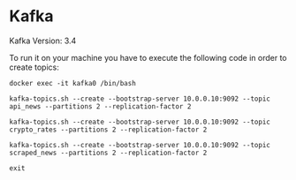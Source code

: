 # Kafka

Kafka Version: 3.4

To run it on your machine you have to execute the following code in order to create topics:


```
docker exec -it kafka0 /bin/bash

kafka-topics.sh --create --bootstrap-server 10.0.0.10:9092 --topic api_news --partitions 2 --replication-factor 2

kafka-topics.sh --create --bootstrap-server 10.0.0.10:9092 --topic crypto_rates --partitions 2 --replication-factor 2

kafka-topics.sh --create --bootstrap-server 10.0.0.10:9092 --topic scraped_news --partitions 2 --replication-factor 2

exit
```
